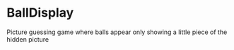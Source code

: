 # BallDisplay
Picture guessing game where balls appear only showing a little piece of the hidden picture
